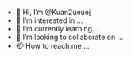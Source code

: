 - 👋 Hi, I’m @Kuan2ueuej
- 👀 I’m interested in ...
- 🌱 I’m currently learning ...
- 💞️ I’m looking to collaborate on ...
- 📫 How to reach me ...

<!---
Kuan2ueuej/Kuan2ueuej is a ✨ special ✨ repository because its `README.md` (this file) appears on your GitHub profile.
You can click the Preview link to take a look at your changes.
--->
